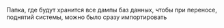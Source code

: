 Папка, где будут хранится все дампы баз данных, чтобы при переносе,
поднятий системы, можно было сразу импортировать